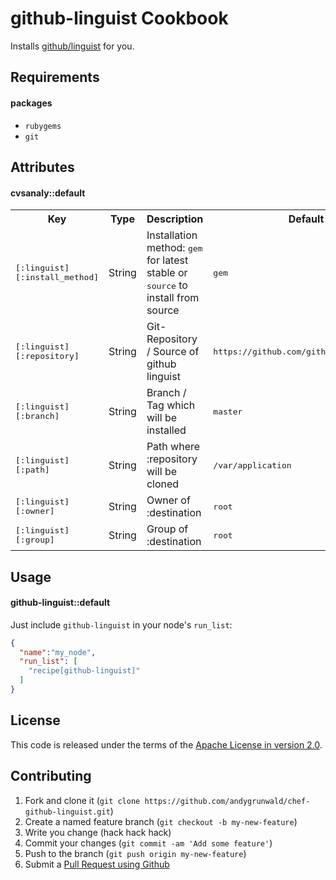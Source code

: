 github-linguist Cookbook
========================

Installs [github/linguist](https://github.com/github/linguist/) for you.

Requirements
------------

#### packages
- `rubygems`
- `git`

Attributes
----------
#### cvsanaly::default
<table>
  <tr>
    <th>Key</th>
    <th>Type</th>
    <th>Description</th>
    <th>Default</th>
  </tr>
  <tr>
    <td><tt>[:linguist][:install_method]</tt></td>
    <td>String</td>
    <td>Installation method: <tt>gem</tt> for latest stable or <tt>source</tt> to install from source</td>
    <td><tt>gem</tt></td>
  </tr>
  <tr>
    <td><tt>[:linguist][:repository]</tt></td>
    <td>String</td>
    <td>Git-Repository / Source of github linguist</td>
    <td><tt>https://github.com/github/linguist.git</tt></td>
  </tr>
  <tr>
    <td><tt>[:linguist][:branch]</tt></td>
    <td>String</td>
    <td>Branch / Tag which will be installed</td>
    <td><tt>master</tt></td>
  </tr>
  <tr>
    <td><tt>[:linguist][:path]</tt></td>
    <td>String</td>
    <td>Path where :repository will be cloned</td>
    <td><tt>/var/application</tt></td>
  </tr>
  <tr>
    <td><tt>[:linguist][:owner]</tt></td>
    <td>String</td>
    <td>Owner of :destination</td>
    <td><tt>root</tt></td>
  </tr>
  <tr>
    <td><tt>[:linguist][:group]</tt></td>
    <td>String</td>
    <td>Group of :destination</td>
    <td><tt>root</tt></td>
  </tr>
</table>

Usage
-----
#### github-linguist::default

Just include `github-linguist` in your node's `run_list`:

```json
{
  "name":"my_node",
  "run_list": [
    "recipe[github-linguist]"
  ]
}
```

License
------------
This code is released under the terms of the [Apache License in version 2.0](http://www.apache.org/licenses/LICENSE-2.0).

Contributing
------------
1. Fork and clone it (`git clone https://github.com/andygrunwald/chef-github-linguist.git`)
2. Create a named feature branch (`git checkout -b my-new-feature`)
3. Write you change (hack hack hack)
4. Commit your changes (`git commit -am 'Add some feature'`)
5. Push to the branch (`git push origin my-new-feature`)
6. Submit a [Pull Request using Github](https://help.github.com/articles/creating-a-pull-request)
